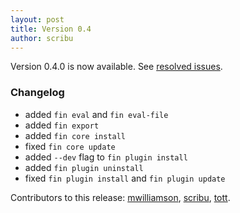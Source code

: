```yaml
---
layout: post
title: Version 0.4
author: scribu
---
```

Version 0.4.0 is now available. See [resolved issues](https://github.com/fin-cli/fin-cli/issues?milestone=2&state=closed).

### Changelog

- added `fin eval` and `fin eval-file`
- added `fin export`
- added `fin core install`
- fixed `fin core update`
- added `--dev` flag to `fin plugin install`
- added `fin plugin uninstall`
- fixed `fin plugin install` and `fin plugin update`

Contributors to this release: [mwilliamson](http://github.com/mwilliamson), [scribu](http://github.com/scribu), [tott](http://github.com/tott).
